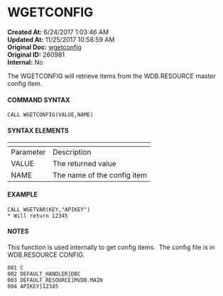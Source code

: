 # WGETCONFIG

<PageHeader />

**Created At:** 6/24/2017 1:03:46 AM  
**Updated At:** 11/25/2017 10:58:59 AM  
**Original Doc:** [wgetconfig](https://docs.zumasys.com/36566-mv-connect-api/wgetconfig)  
**Original ID:** 260981  
**Internal:** No  


The WGETCONFIG will retrieve items from the WDB.RESOURCE master config item.

#### COMMAND SYNTAX

```
CALL WGETCONFIG(VALUE,NAME)
```

#### SYNTAX ELEMENTS


| <!----> | <!----> |
| --- | --- |
| Parameter | Description |
| VALUE | The returned value |
| NAME | The name of the config item |


#### EXAMPLE

```
CALL WGETVAR(KEY,"APIKEY")
* Will return 12345
```

#### NOTES

This function is used internally to get config items.  The config file is in WDB.RESOURCE CONFIG.

```
001 C
002 DEFAULT_HANDLER]DBC
003 DEFAULT_RESOURCE]MVDB.MAIN
004 APIKEY]12345
```
